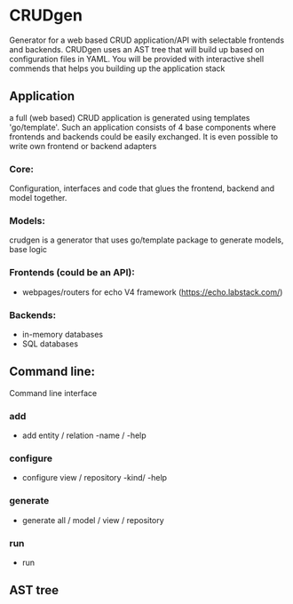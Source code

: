 # CRUDgen
Generator for a web based CRUD application/API with selectable frontends and backends. 
CRUDgen uses an AST tree that will build up based on configuration files in YAML. 
You will be provided with interactive shell commends that helps you building up the 
application stack

## Application
a full (web based) CRUD application is generated using templates 'go/template'.
Such an application consists of 4 base components where frontends and backends 
could be easily exchanged. It is even possible to write own frontend or backend adapters

### Core:
Configuration, interfaces and code that glues the frontend, backend and model together.

### Models:
crudgen is a generator that uses go/template package to generate models,
base logic 

### Frontends (could be an API):
* webpages/routers for echo V4 framework (https://echo.labstack.com/)

### Backends:
* in-memory databases
* SQL databases

## Command line:
Command line interface

### add
- add entity / relation -name / -help

### configure
- configure view / repository -kind/ -help

### generate
- generate all / model / view / repository

### run
- run

## AST tree

